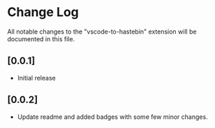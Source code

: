# Change Log
All notable changes to the "vscode-to-hastebin" extension will be documented in this file.


## [0.0.1]
- Initial release

## [0.0.2]
- Update readme and added badges with some few minor changes.